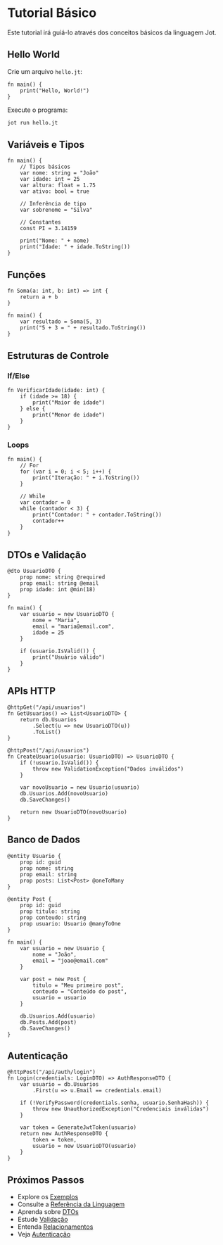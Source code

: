 # Tutorial Básico

Este tutorial irá guiá-lo através dos conceitos básicos da linguagem Jot.

## Hello World

Crie um arquivo `hello.jt`:

```jot
fn main() {
    print("Hello, World!")
}
```

Execute o programa:
```bash
jot run hello.jt
```

## Variáveis e Tipos

```jot
fn main() {
    // Tipos básicos
    var nome: string = "João"
    var idade: int = 25
    var altura: float = 1.75
    var ativo: bool = true
    
    // Inferência de tipo
    var sobrenome = "Silva"
    
    // Constantes
    const PI = 3.14159
    
    print("Nome: " + nome)
    print("Idade: " + idade.ToString())
}
```

## Funções

```jot
fn Soma(a: int, b: int) => int {
    return a + b
}

fn main() {
    var resultado = Soma(5, 3)
    print("5 + 3 = " + resultado.ToString())
}
```

## Estruturas de Controle

### If/Else

```jot
fn VerificarIdade(idade: int) {
    if (idade >= 18) {
        print("Maior de idade")
    } else {
        print("Menor de idade")
    }
}
```

### Loops

```jot
fn main() {
    // For
    for (var i = 0; i < 5; i++) {
        print("Iteração: " + i.ToString())
    }
    
    // While
    var contador = 0
    while (contador < 3) {
        print("Contador: " + contador.ToString())
        contador++
    }
}
```

## DTOs e Validação

```jot
@dto UsuarioDTO {
    prop nome: string @required
    prop email: string @email
    prop idade: int @min(18)
}

fn main() {
    var usuario = new UsuarioDTO {
        nome = "Maria",
        email = "maria@email.com",
        idade = 25
    }
    
    if (usuario.IsValid()) {
        print("Usuário válido")
    }
}
```

## APIs HTTP

```jot
@httpGet("/api/usuarios")
fn GetUsuarios() => List<UsuarioDTO> {
    return db.Usuarios
        .Select(u => new UsuarioDTO(u))
        .ToList()
}

@httpPost("/api/usuarios")
fn CreateUsuario(usuario: UsuarioDTO) => UsuarioDTO {
    if (!usuario.IsValid()) {
        throw new ValidationException("Dados inválidos")
    }
    
    var novoUsuario = new Usuario(usuario)
    db.Usuarios.Add(novoUsuario)
    db.SaveChanges()
    
    return new UsuarioDTO(novoUsuario)
}
```

## Banco de Dados

```jot
@entity Usuario {
    prop id: guid
    prop nome: string
    prop email: string
    prop posts: List<Post> @oneToMany
}

@entity Post {
    prop id: guid
    prop titulo: string
    prop conteudo: string
    prop usuario: Usuario @manyToOne
}

fn main() {
    var usuario = new Usuario {
        nome = "João",
        email = "joao@email.com"
    }
    
    var post = new Post {
        titulo = "Meu primeiro post",
        conteudo = "Conteúdo do post",
        usuario = usuario
    }
    
    db.Usuarios.Add(usuario)
    db.Posts.Add(post)
    db.SaveChanges()
}
```

## Autenticação

```jot
@httpPost("/api/auth/login")
fn Login(credentials: LoginDTO) => AuthResponseDTO {
    var usuario = db.Usuarios
        .First(u => u.Email == credentials.email)
    
    if (!VerifyPassword(credentials.senha, usuario.SenhaHash)) {
        throw new UnauthorizedException("Credenciais inválidas")
    }
    
    var token = GenerateJwtToken(usuario)
    return new AuthResponseDTO {
        token = token,
        usuario = new UsuarioDTO(usuario)
    }
}
```

## Próximos Passos

- Explore os [Exemplos](../examples/index.md)
- Consulte a [Referência da Linguagem](../reference/index.md)
- Aprenda sobre [DTOs](../dtos.md)
- Estude [Validação](../validation.md)
- Entenda [Relacionamentos](../relationships.md)
- Veja [Autenticação](../web/auth.md) 